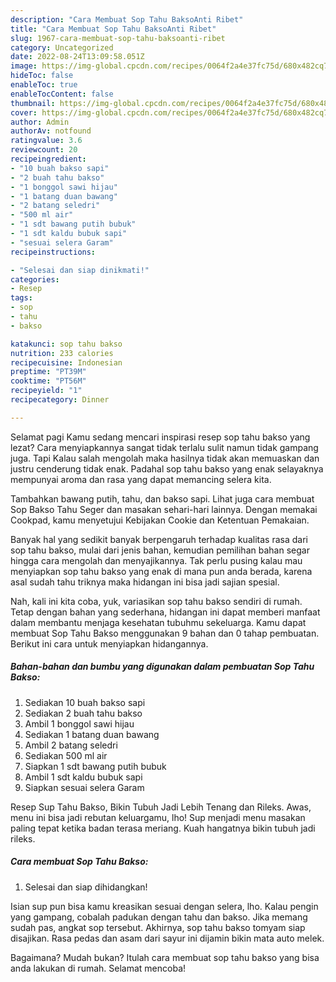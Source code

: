 ```yaml
---
description: "Cara Membuat Sop Tahu BaksoAnti Ribet"
title: "Cara Membuat Sop Tahu BaksoAnti Ribet"
slug: 1967-cara-membuat-sop-tahu-baksoanti-ribet
category: Uncategorized
date: 2022-08-24T13:09:58.051Z
image: https://img-global.cpcdn.com/recipes/0064f2a4e37fc75d/680x482cq70/sop-tahu-bakso-foto-resep-utama.jpg
hideToc: false
enableToc: true
enableTocContent: false
thumbnail: https://img-global.cpcdn.com/recipes/0064f2a4e37fc75d/680x482cq70/sop-tahu-bakso-foto-resep-utama.jpg
cover: https://img-global.cpcdn.com/recipes/0064f2a4e37fc75d/680x482cq70/sop-tahu-bakso-foto-resep-utama.jpg
author: Admin
authorAv: notfound
ratingvalue: 3.6
reviewcount: 20
recipeingredient:
- "10 buah bakso sapi"
- "2 buah tahu bakso"
- "1 bonggol sawi hijau"
- "1 batang duan bawang"
- "2 batang seledri"
- "500 ml air"
- "1 sdt bawang putih bubuk"
- "1 sdt kaldu bubuk sapi"
- "sesuai selera Garam"
recipeinstructions:

- "Selesai dan siap dinikmati!"
categories:
- Resep
tags:
- sop
- tahu
- bakso

katakunci: sop tahu bakso 
nutrition: 233 calories
recipecuisine: Indonesian
preptime: "PT39M"
cooktime: "PT56M"
recipeyield: "1"
recipecategory: Dinner

---
```



Selamat pagi Kamu sedang mencari inspirasi resep sop tahu bakso yang lezat? Cara menyiapkannya sangat tidak terlalu sulit namun tidak gampang juga. Tapi Kalau salah mengolah maka hasilnya tidak akan memuaskan dan justru cenderung tidak enak. Padahal sop tahu bakso yang enak selayaknya mempunyai aroma dan rasa yang dapat memancing selera kita.


Tambahkan bawang putih, tahu, dan bakso sapi. Lihat juga cara membuat Sop Bakso Tahu Seger dan masakan sehari-hari lainnya. Dengan memakai Cookpad, kamu menyetujui Kebijakan Cookie dan Ketentuan Pemakaian.

Banyak hal yang sedikit banyak berpengaruh terhadap kualitas rasa dari sop tahu bakso, mulai dari jenis bahan, kemudian pemilihan bahan segar hingga cara mengolah dan menyajikannya. Tak perlu pusing kalau mau menyiapkan sop tahu bakso yang enak di mana pun anda berada, karena asal sudah tahu triknya maka hidangan ini bisa jadi sajian spesial.


Nah, kali ini kita coba, yuk, variasikan sop tahu bakso sendiri di rumah. Tetap dengan bahan yang sederhana, hidangan ini dapat memberi manfaat dalam membantu menjaga kesehatan tubuhmu sekeluarga. Kamu dapat membuat Sop Tahu Bakso menggunakan 9 bahan dan 0 tahap pembuatan. Berikut ini cara untuk menyiapkan hidangannya.

<!--inarticleads1-->

##### Bahan-bahan dan bumbu yang digunakan dalam pembuatan Sop Tahu Bakso:

1. Sediakan 10 buah bakso sapi
1. Sediakan 2 buah tahu bakso
1. Ambil 1 bonggol sawi hijau
1. Sediakan 1 batang duan bawang
1. Ambil 2 batang seledri
1. Sediakan 500 ml air
1. Siapkan 1 sdt bawang putih bubuk
1. Ambil 1 sdt kaldu bubuk sapi
1. Siapkan sesuai selera Garam


Resep Sup Tahu Bakso, Bikin Tubuh Jadi Lebih Tenang dan Rileks. Awas, menu ini bisa jadi rebutan keluargamu, lho! Sup menjadi menu masakan paling tepat ketika badan terasa meriang. Kuah hangatnya bikin tubuh jadi rileks. 

<!--inarticleads2-->

##### Cara membuat Sop Tahu Bakso:


1. Selesai dan siap dihidangkan!

Isian sup pun bisa kamu kreasikan sesuai dengan selera, lho. Kalau pengin yang gampang, cobalah padukan dengan tahu dan bakso. Jika memang sudah pas, angkat sop tersebut. Akhirnya, sop tahu bakso tomyam siap disajikan. Rasa pedas dan asam dari sayur ini dijamin bikin mata auto melek. 

Bagaimana? Mudah bukan? Itulah cara membuat sop tahu bakso yang bisa anda lakukan di rumah. Selamat mencoba!
